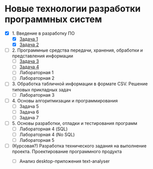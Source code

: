 # Новые технологии разработки программных систем

- [x] 1\. Введение в разработку ПО
    - [x] [Задача 1](markdown/task1.md)
    - [x] [Задача 2](markdown/task2.md)
- [ ] 2\. Программные средства передачи, хранения, обработки и представления информации
    - [ ] [Задача 3](markdown/task3.md)
    - [ ] [Задача 4](markdown/task4.md)
    - [ ] Лабораторная 1
    - [ ] Лабораторная 2
- [ ] 3\. Обработка табличной информации в формате CSV. Решение типовых прикладных задач
    - [ ] Лабораторная 3
- [ ] 4\. Основы алгоритмизации и программирования
    - [ ] Задача 5
    - [ ] Задача 6
    - [ ] Задача 7
- [ ] 5\. Основы разработки, отладки и тестирования программ
    - [ ] Лабораторная 4 (SQL)
    - [ ] Лабораторная 4 (No SQL)
    - [ ] Лабораторная 5
- [ ] (Курсовая?) Разработка технического задания на выполнение проекта.
Проектирование программного продукта
    - [ ] Анализ desktop-приложения text-analyser


